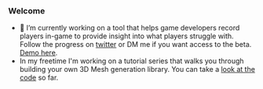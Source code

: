 ### Welcome

- 🔭 I’m currently working on a tool that helps game developers record players in-game to provide insight into what players struggle with. Follow the progress on [twitter](https://twitter.com/RecoludeLLC) or DM me if you want access to the beta. [Demo here](https://app.recolude.com/recording?id=37f0e5e2-f884-46c4-a1d8-72ae959a7fa2).
- In my freetime I'm working on a tutorial series that walks you through building your own 3D Mesh generation library. You can take a [look at the code](https://github.com/EliCDavis/mango) so far.
